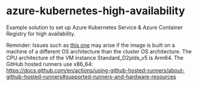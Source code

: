 # azure-kubernetes-high-availability
Example solution to set up Azure Kubernetes Service &amp; Azure Container Registry for high availability.

Reminder: Issues such as [this one](https://stackoverflow.com/questions/42494853/standard-init-linux-go178-exec-user-process-caused-exec-format-error) may arise if the image is built on a machine of a different OS architecture than the cluster OS architecture.
The CPU architecture of the VM instance Standard_D2plds_v5 is Arm64.
The GitHub hosted runners use x86_64: https://docs.github.com/en/actions/using-github-hosted-runners/about-github-hosted-runners#supported-runners-and-hardware-resources